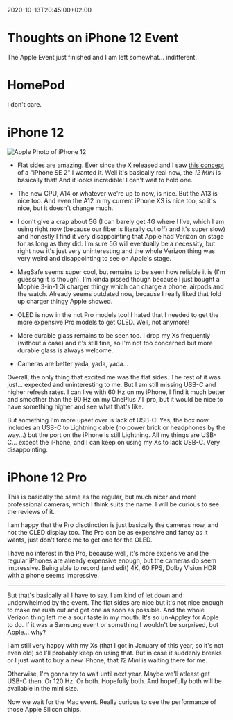 2020-10-13T20:45:00+02:00
# Thoughts on iPhone 12 Event

The Apple Event just finished and I am left somewhat... indifferent.

# HomePod

I don't care.

# iPhone 12

![Apple Photo of iPhone 12](https://www.apple.com/newsroom/images/product/iphone/standard/apple_iphone-12_color-blue_10132020_big_carousel.jpg.large_2x.jpg)

- Flat sides are amazing. Ever since the X released and I saw [this concept](https://www.cultofmac.com/522233/iphone-se-2-will-one-massive-change-predecessor/) of a "iPhone SE 2" I wanted it. Well it's basically real now, the _12 Mini_ is basically that! And it looks incredible! I can't wait to hold one.

- The new CPU, A14 or whatever we're up to now, is nice. But the A13 is nice too. And even the A12 in my current iPhone XS is nice too, so it's nice, but it doesn't change much. 

- I don't give a crap about 5G (I can barely get 4G where I live, which I am using right now (because our fiber is literally cut off) and it's super slow) and honestly I find it very disappointing that Apple had Verizon on stage for as long as they did. I'm sure 5G will eventually be a necessity, but right now it's just very uninteresting and the whole Verizon thing was very weird and disappointing to see on Apple's stage.

- MagSafe seems super cool, but remains to be seen how reliable it is (I'm guessing it is though). I'm kinda pissed though because I just bought a Mophie 3-in-1 Qi charger thingy which can charge a phone, airpods and the watch. Already seems outdated now, because I really liked that fold up charger thingy Apple showed.

- OLED is now in the not Pro models too! I hated that I needed to get the more expensive Pro models to get OLED. Well, not anymore!

- More durable glass remains to be seen too. I drop my Xs frequently (without a case) and it's still fine, so I'm not too concerned but more durable glass is always welcome.

- Cameras are better yada, yada, yada...

Overall, the only thing that excited me was the flat sides. The rest of it was just... expected and uninteresting to me. But  I am still missing USB-C and higher refresh rates. I can live with 60 Hz on my iPhone, I find it much better and smoother than the 90 Hz on my OnePlus 7T pro, but it would be nice to have something higher and see what that's like. 

But something I'm more upset over is lack of USB-C! Yes, the box now includes an USB-C to Lightning cable (no power brick or headphones by the way...) but the port on the iPhone is still Lightning. All my things are USB-C... except the iPhone, and I can keep on using my Xs to lack USB-C. Very disappointing.

# iPhone 12 Pro

This is basically the same as the regular, but much nicer and more professional cameras, which I think suits the name. I will be curious to see the reviews of it. 

I am happy that the Pro disctinction is just basically the cameras now, and not the OLED display too. The Pro can be as expensive and fancy as it wants, just don't force me to get one for the OLED. 

I have no interest in the Pro, because well, it's more expensive and the regular iPhones are already expensive enough, but the cameras do seem impressive. Being able to record (and edit) 4K, 60 FPS, Dolby Vision HDR with a phone seems impressive.

----------------------------

But that's basically all I have to say. I am kind of let down and underwhelmed by the event. The flat sides are nice but it's not nice enough to make me rush out and get one as soon as possible. And the whole Verizon thing left me a sour taste in my mouth. It's so un-Appley for Apple to do. If it was a Samsung event or something I wouldn't be surprised, but Apple... why? 

I am still very happy with my Xs (that I got in January of this year, so it's not even old) so I'll probably keep on using that. But in case it suddenly breaks or I just want to buy a new iPhone, that _12 Mini_ is waiting there for me.

Otherwise, I'm gonna try to wait until next year. Maybe we'll atleast get USB-C then. Or 120 Hz. Or both. Hopefully both. And hopefully both will be available in the mini size.

Now we wait for the Mac event. Really curious to see the performance of those Apple Silicon chips.
